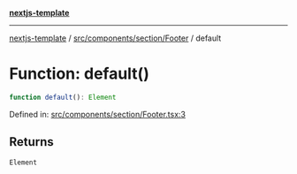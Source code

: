[**nextjs-template**](README.md)

---

[nextjs-template](README.md) / [src/components/section/Footer](src.components.section.Footer.md) / default

# Function: default()

```ts
function default(): Element
```

Defined in: [src/components/section/Footer.tsx:3](https://github.com/mariolim96/Easy-Check-In/blob/e840a4393cceae48bed5204292fc61d73f9f5dbb/src/components/section/Footer.tsx#L3)

## Returns

`Element`
